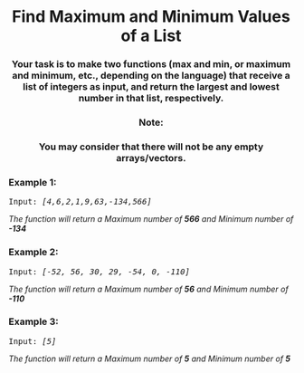 <div align = "center">

# Find Maximum and Minimum Values of a List

</div>

<div align = "center">
  
<h3> Your task is to make two functions (max and min, or maximum and minimum, etc., depending on the language) that receive a list of integers as input, and return the largest and lowest number in that list, respectively.
 </h3>

 <h3>Note:</h3>
 <h3>You may consider that there will not be any empty arrays/vectors.</h3>
  
  </div>

<h3>Example 1:</h3>
<pre>
Input: <em>[4,6,2,1,9,63,-134,566]</em>
</pre>

<p>

<em>The function will return a Maximum number of <strong>566</strong> and Minimum number of <strong>-134</strong>
</em>

</p>

<h3>Example 2:</h3>
<pre>
Input: <em>[-52, 56, 30, 29, -54, 0, -110]</em>
</pre>

<p>

<em>The function will return a Maximum number of <strong>56</strong> and Minimum number of <strong>-110</strong>
</em>

</p>

<h3>Example 3:</h3>
<pre>
Input: <em>[5]</em>
</pre>

<p>

<em>The function will return a Maximum number of <strong>5</strong> and Minimum number of <strong>5</strong>
</em>

</p>
